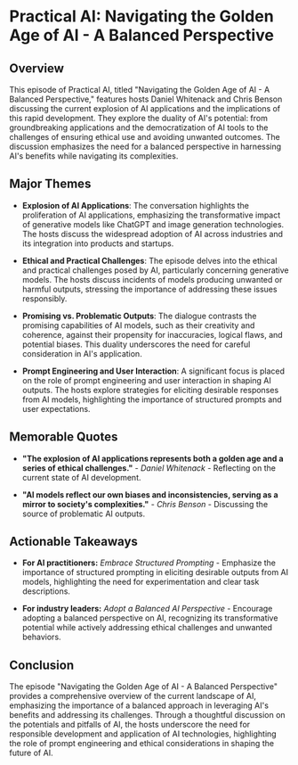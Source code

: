 # Practical AI: Navigating the Golden Age of AI - A Balanced Perspective

## Overview

This episode of Practical AI, titled "Navigating the Golden Age of AI - A Balanced Perspective," features hosts Daniel Whitenack and Chris Benson discussing the current explosion of AI applications and the implications of this rapid development. They explore the duality of AI's potential: from groundbreaking applications and the democratization of AI tools to the challenges of ensuring ethical use and avoiding unwanted outcomes. The discussion emphasizes the need for a balanced perspective in harnessing AI's benefits while navigating its complexities.

## Major Themes

- **Explosion of AI Applications**: The conversation highlights the proliferation of AI applications, emphasizing the transformative impact of generative models like ChatGPT and image generation technologies. The hosts discuss the widespread adoption of AI across industries and its integration into products and startups.

- **Ethical and Practical Challenges**: The episode delves into the ethical and practical challenges posed by AI, particularly concerning generative models. The hosts discuss incidents of models producing unwanted or harmful outputs, stressing the importance of addressing these issues responsibly.

- **Promising vs. Problematic Outputs**: The dialogue contrasts the promising capabilities of AI models, such as their creativity and coherence, against their propensity for inaccuracies, logical flaws, and potential biases. This duality underscores the need for careful consideration in AI's application.

- **Prompt Engineering and User Interaction**: A significant focus is placed on the role of prompt engineering and user interaction in shaping AI outputs. The hosts explore strategies for eliciting desirable responses from AI models, highlighting the importance of structured prompts and user expectations.

## Memorable Quotes

- **"The explosion of AI applications represents both a golden age and a series of ethical challenges."** - *Daniel Whitenack* - Reflecting on the current state of AI development.

- **"AI models reflect our own biases and inconsistencies, serving as a mirror to society's complexities."** - *Chris Benson* - Discussing the source of problematic AI outputs.

## Actionable Takeaways

- **For AI practitioners:** *Embrace Structured Prompting* - Emphasize the importance of structured prompting in eliciting desirable outputs from AI models, highlighting the need for experimentation and clear task descriptions.

- **For industry leaders:** *Adopt a Balanced AI Perspective* - Encourage adopting a balanced perspective on AI, recognizing its transformative potential while actively addressing ethical challenges and unwanted behaviors.

## Conclusion

The episode "Navigating the Golden Age of AI - A Balanced Perspective" provides a comprehensive overview of the current landscape of AI, emphasizing the importance of a balanced approach in leveraging AI's benefits and addressing its challenges. Through a thoughtful discussion on the potentials and pitfalls of AI, the hosts underscore the need for responsible development and application of AI technologies, highlighting the role of prompt engineering and ethical considerations in shaping the future of AI.
